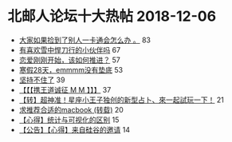 # 北邮人论坛十大热帖 2018-12-06

- [大家如果捡到了别人一卡通会怎么办 。](https://bbs.byr.cn/article/Talking/6078318) 83
- [有喜欢雪中悍刀行的小伙伴吗](https://bbs.byr.cn/article/NetLiterature/30067) 67
- [恋爱刚刚开始，该如何推进？](https://bbs.byr.cn/article/Feeling/3091351) 57
- [寒假28天，emmmm没有垫底](https://bbs.byr.cn/article/Picture/3230908) 53
- [坚持不住了](https://bbs.byr.cn/article/Job/2008712) 39
- [【【【携王道诚征 M M 】】】](https://bbs.byr.cn/article/Friends/1898454) 37
- [【转】超神准！星座小王子独创的新型占卜、來一起試玩一下！](https://bbs.byr.cn/article/Constellations/326533) 21
- [求推荐合适的macbook (转载)](https://bbs.byr.cn/article/DigiLife/306356) 20
- [【心得】统计与可视化的区别](https://bbs.byr.cn/article/Visualization/218) 15
- [【公告】【心得】来自硅谷的邀请](https://bbs.byr.cn/article/Innovation/7451) 14


